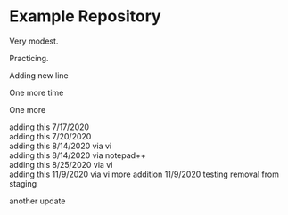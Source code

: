 # Example Repository

Very modest.

Practicing.

Adding new line

One more time

One more

adding this 7/17/2020  
adding this 7/20/2020  
adding this 8/14/2020 via vi  
adding this 8/14/2020 via notepad++  
adding this 8/25/2020 via vi  
adding this 11/9/2020 via vi
more addition 11/9/2020
testing removal from staging


another update
